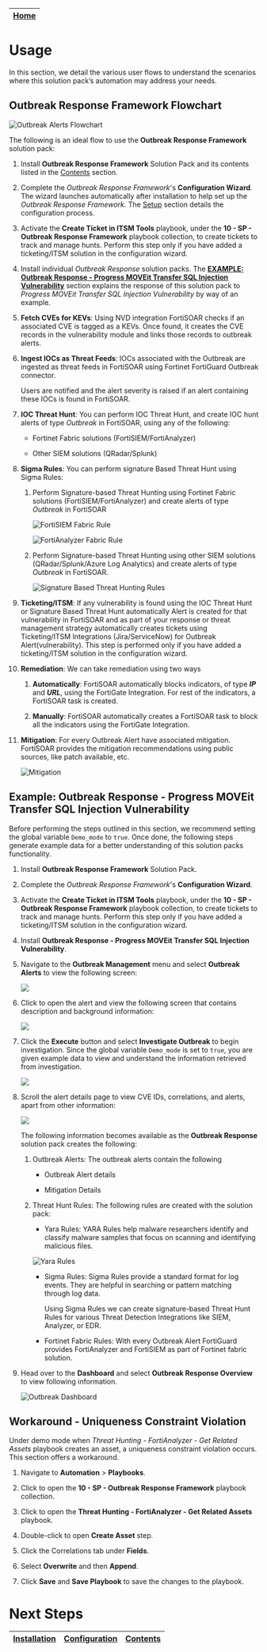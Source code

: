 | [Home](../README.md) |
|----------------------|

# Usage

In this section, we detail the various user flows to understand the scenarios where this solution pack’s automation may address your needs.

## Outbreak Response Framework Flowchart 
 
 ![Outbreak Alerts Flowchart](./res/outbreak-alert-flow.svg)

The following is an ideal flow to use the **Outbreak Response Framework** solution pack:

1. Install **Outbreak Response Framework** Solution Pack and its contents listed in the [Contents](./contents.md) section.

2. Complete the *Outbreak Response Framework*'s **Configuration Wizard**. The wizard launches automatically after installation to help set up the *Outbreak Response Framework*. The [Setup](./setup.md#setup-outbreak-response-framework-on-fortisoar) section details the configuration process.

3. Activate the **Create Ticket in ITSM Tools** playbook, under the **10 - SP - Outbreak Response Framework** playbook collection, to create tickets to track and manage hunts. Perform this step only if you have added a ticketing/ITSM solution in the configuration wizard.

4. Install individual *Outbreak Response* solution packs. The [**EXAMPLE: Outbreak Response - Progress MOVEit Transfer SQL Injection Vulnerability**](#example-outbreak-response---progress-moveit-transfer-sql-injection-vulnerability) section explains the response of this solution pack to *Progress MOVEit Transfer SQL Injection Vulnerability* by way of an example.

5. **Fetch CVEs for KEVs**: Using NVD integration FortiSOAR checks if an associated CVE is tagged as a KEVs. Once found, it creates the CVE records in the vulnerability module and links those records to outbreak alerts.

6. **Ingest IOCs as Threat Feeds**: IOCs associated with the Outbreak are ingested as threat feeds in FortiSOAR using Fortinet FortiGuard Outbreak connector.

    Users are notified and the alert severity is raised if an alert containing these IOCs is found in FortiSOAR.

7. **IOC Threat Hunt**: You can perform IOC Threat Hunt, and create IOC hunt alerts of type *Outbreak* in FortiSOAR, using any of the following:

    - Fortinet Fabric solutions (FortiSIEM/FortiAnalyzer)

    - Other SIEM solutions (QRadar/Splunk)

8. **Sigma Rules**: You can perform signature Based Threat Hunt using Sigma Rules:

    1. Perform Signature-based Threat Hunting using Fortinet Fabric solutions (FortiSIEM/FortiAnalyzer) and create alerts of type *Outbreak* in FortiSOAR

        ![FortiSIEM Fabric Rule](./res/fsm_fortinet_fabric.png)

        ![FortiAnalyzer Fabric Rule](./res/faz_fortinet_fabric.png)

    2. Perform Signature-based Threat Hunting using other SIEM solutions (QRadar/Splunk/Azure Log Analytics) and create alerts  of type *Outbreak* in FortiSOAR.

        ![Signature Based Threat Hunting Rules](./res/sigma_rule.png)

8. **Ticketing/ITSM**: If any vulnerability is found using the IOC Threat Hunt or Signature Based Threat Hunt automatically Alert is created for that vulnerability in FortiSOAR and as part of your response or threat management strategy automatically creates tickets using Ticketing/ITSM Integrations (Jira/ServiceNow) for Outbreak Alert(vulnerability). This step is performed only if you have added a ticketing/ITSM solution in the configuration wizard.

9. **Remediation**: We can take remediation using two ways

    1. **Automatically**: FortiSOAR automatically blocks indicators, of type **_IP_** and **_URL_**, using the FortiGate Integration. For rest of the indicators, a FortiSOAR task is created.

    2. **Manually**: FortiSOAR automatically creates a FortiSOAR task to block all the indicators using the FortiGate Integration.

10. **Mitigation**: For every Outbreak Alert have associated mitigation. FortiSOAR provides the mitigation recommendations using public sources, like patch available, etc.

    ![Mitigation](./res/mitigation.png)

## Example: Outbreak Response - Progress MOVEit Transfer SQL Injection Vulnerability

Before performing the steps outlined in this section, we recommend setting the global variable `Demo_mode` to `true`. Once done, the following steps generate example data for a better understanding of this solution packs functionality.

1. Install **Outbreak Response Framework** Solution Pack.

2. Complete the *Outbreak Response Framework*'s **Configuration Wizard**.

3. Activate the **Create Ticket in ITSM Tools** playbook, under the **10 - SP - Outbreak Response Framework** playbook collection, to create tickets to track and manage hunts. Perform this step only if you have added a ticketing/ITSM solution in the configuration wizard.

4. Install **Outbreak Response - Progress MOVEit Transfer SQL Injection Vulnerability**.

5. Navigate to the **Outbreak Management** menu and select **Outbreak Alerts** to view the following screen:

    ![](./res/outbreak-alerts-moveit.png)

6. Click to open the alert and view the following screen that contains description and background information:

    ![](./res/outbreak-alerts-moveit-details.png)

7. Click the **Execute** button and select **Investigate Outbreak** to begin investigation. Since the global variable `Demo_mode` is set to `true`, you are given example data to view and understand the information retrieved from investigation.

    ![](./res/outbreak-alerts-moveit-investigate-outbreak.png)

8. Scroll the alert details page to view CVE IDs, correlations, and alerts, apart from other information:

    ![](./res/outbreak-alerts-moveit-more-details.png)

    The following information becomes available as the **Outbreak Response** solution pack creates the following:

    1. Outbreak Alerts: The outbreak alerts contain the following

        - Outbreak Alert details

        - Mitigation Details

    2. Threat Hunt Rules: The following rules are created with the solution pack:

        - Yara Rules: YARA Rules help malware researchers identify and classify malware samples that focus on scanning and identifying malicious files.

        ![Yara Rules](./res/yara_rule.png)

        - Sigma Rules: Sigma Rules provide a standard format for log events. They are helpful in searching or pattern matching through log data.
        
            Using Sigma Rules we can create signature-based Threat Hunt Rules for various Threat Detection Integrations like SIEM, Analyzer, or EDR.
        
        - Fortinet Fabric Rules: With every Outbreak Alert FortiGuard provides FortiAnalyzer and FortiSIEM as part of Fortinet fabric solution.

9. Head over to the **Dashboard** and select **Outbreak Response Overview** to view following information.

    ![Outbreak Dashboard](./res/dashboard-outbreak-response-overview.png)

## Workaround - Uniqueness Constraint Violation

Under demo mode when *Threat Hunting - FortiAnalyzer - Get Related Assets* playbook creates an asset, a uniqueness constraint violation occurs. This section offers a workaround.

1. Navigate to **Automation** > **Playbooks**.

2. Click to open the **10 - SP - Outbreak Response Framework** playbook collection.

3. Click to open the **Threat Hunting - FortiAnalyzer - Get Related Assets** playbook.

4. Double-click to open **Create Asset** step.

5. Click the Correlations tab under **Fields**.

6. Select **Overwrite** and then **Append**.

7. Click **Save** and **Save Playbook** to save the changes to the playbook.

# Next Steps

| [Installation](./setup.md#installation) | [Configuration](./setup.md#configuration) | [Contents](./contents.md) |
|-----------------------------------------|-------------------------------------------|---------------------------|
